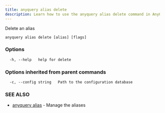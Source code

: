 ```yaml
---
title: anyquery alias delete
description: Learn how to use the anyquery alias delete command in AnyQuery.
---
```


Delete an alias

```
anyquery alias delete [alias] [flags]
```

### Options

```
  -h, --help   help for delete
```

### Options inherited from parent commands

```
  -c, --config string   Path to the configuration database
```

### SEE ALSO

* [anyquery alias](../anyquery_alias)	 - Manage the aliases
